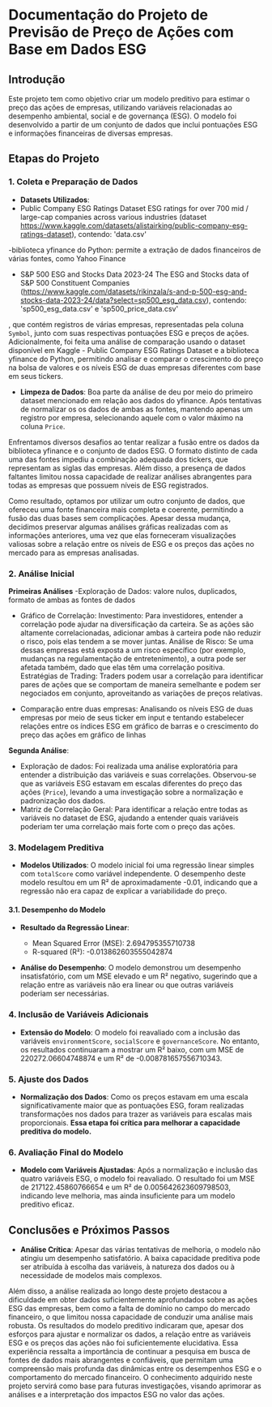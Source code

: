 # Documentação do Projeto de Previsão de Preço de Ações com Base em Dados ESG

## Introdução
Este projeto tem como objetivo criar um modelo preditivo para estimar o preço das ações de empresas, utilizando variáveis relacionadas ao desempenho ambiental, social e de governança (ESG). O modelo foi desenvolvido a partir de um conjunto de dados que inclui pontuações ESG e informações financeiras de diversas empresas.

## Etapas do Projeto

### 1. Coleta e Preparação de Dados
- **Datasets Utilizados**:
- Public Company ESG Ratings Dataset
ESG ratings for over 700 mid / large-cap companies across various industries
(dataset https://www.kaggle.com/datasets/alistairking/public-company-esg-ratings-dataset),
contendo: 'data.csv'

-biblioteca yfinance do Python: permite a extração de dados financeiros de várias fontes, como Yahoo Finance

- S&P 500 ESG and Stocks Data 2023-24
The ESG and Stocks data of S&P 500 Constituent Companies
(https://www.kaggle.com/datasets/rikinzala/s-and-p-500-esg-and-stocks-data-2023-24/data?select=sp500_esg_data.csv),
contendo: 'sp500_esg_data.csv' e 'sp500_price_data.csv'

, que contém registros de várias empresas, representadas pela coluna `Symbol`, junto com suas respectivas pontuações ESG e preços de ações. Adicionalmente, foi feita uma análise de comparação usando o dataset disponível em Kaggle - Public Company ESG Ratings Dataset e a biblioteca yfinance do Python, permitindo analisar e comparar o crescimento do preço na bolsa de valores e os níveis ESG de duas empresas diferentes com base em seus tickers.


- **Limpeza de Dados**:
Boa parte da análise de deu por meio do primeiro dataset mencionado em relação aos dados do yfinance. Após tentativas de normalizar os os dados de ambas as fontes,  mantendo apenas um registro por empresa, selecionando aquele com o valor máximo na coluna `Price`.

Enfrentamos diversos desafios ao tentar realizar a fusão entre os dados da biblioteca yfinance e o conjunto de dados ESG. O formato distinto de cada uma das fontes impediu a combinação adequada dos tickers, que representam as siglas das empresas. Além disso, a presença de dados faltantes limitou nossa capacidade de realizar análises abrangentes para todas as empresas que possuem níveis de ESG registrados. 

Como resultado, optamos por utilizar um outro conjunto de dados, que ofereceu uma fonte financeira mais completa e coerente, permitindo a fusão das duas bases sem complicações. Apesar dessa mudança, decidimos preservar algumas análises gráficas realizadas com as informações anteriores, uma vez que elas forneceram visualizações valiosas sobre a relação entre os níveis de ESG e os preços das ações no mercado para as empresas analisadas.

### 2. Análise Inicial
**Primeiras Análises**
-Exploração de Dados: valore nulos, duplicados, formato de ambas as fontes de dados

- Gráfico de Correlação:
Investimento: Para investidores, entender a correlação pode ajudar na diversificação da carteira. Se as ações são altamente correlacionadas, adicionar ambas à carteira pode não reduzir o risco, pois elas tendem a se mover juntas.
Análise de Risco: Se uma dessas empresas está exposta a um risco específico (por exemplo, mudanças na regulamentação de entretenimento), a outra pode ser afetada também, dado que elas têm uma correlação positiva.
Estratégias de Trading: Traders podem usar a correlação para identificar pares de ações que se comportam de maneira semelhante e podem ser negociados em conjunto, aproveitando as variações de preços relativas.

- Comparação entre duas empresas:
Analisando os níveis ESG de duas empresas por meio de seus ticker em input e tentando estabelecer relações entre os índices ESG em gráfico de barras
e o crescimento do preço das ações em gráfico de linhas

**Segunda Análise**:
- Exploração de dados: Foi realizada uma análise exploratória para entender a distribuição das variáveis e suas correlações. Observou-se que as variáveis ESG estavam em escalas diferentes do preço das ações (`Price`), levando a uma investigação sobre a normalização e padronização dos dados.
- Matriz de Correlação Geral: Para identificar a relação entre todas as variáveis no dataset de ESG, ajudando a entender quais variáveis poderiam ter uma correlação mais forte com o preço das ações.

### 3. Modelagem Preditiva
- **Modelos Utilizados**: O modelo inicial foi uma regressão linear simples com `totalScore` como variável independente. O desempenho deste modelo resultou em um R² de aproximadamente -0.01, indicando que a regressão não era capaz de explicar a variabilidade do preço.

#### 3.1. Desempenho do Modelo
- **Resultado da Regressão Linear**:
  - Mean Squared Error (MSE): 2.694795355710738
  - R-squared (R²): -0.013862603555042874

- **Análise do Desempenho**:
O modelo demonstrou um desempenho insatisfatório, com um MSE elevado e um R² negativo, sugerindo que a relação entre as variáveis não era linear ou que outras variáveis poderiam ser necessárias.

### 4. Inclusão de Variáveis Adicionais
- **Extensão do Modelo**:
O modelo foi reavaliado com a inclusão das variáveis `environmentScore`, `socialScore` e `governanceScore`. No entanto, os resultados continuaram a mostrar um R² baixo, com um MSE de 220272.06604748874 e um R² de -0.008781657556710343.

### 5. Ajuste dos Dados
- **Normalização dos Dados**:
Como os preços estavam em uma escala significativamente maior que as pontuações ESG, foram realizadas transformações nos dados para trazer as variáveis para escalas mais proporcionais. **Essa etapa foi crítica para melhorar a capacidade preditiva do modelo.**

### 6. Avaliação Final do Modelo
- **Modelo com Variáveis Ajustadas**:
Após a normalização e inclusão das quatro variáveis ESG, o modelo foi reavaliado. O resultado foi um MSE de 217122.45860766654 e um R² de 0.005642623609798503, indicando leve melhoria, mas ainda insuficiente para um modelo preditivo eficaz.

## Conclusões e Próximos Passos
- **Análise Crítica**:
Apesar das várias tentativas de melhoria, o modelo não atingiu um desempenho satisfatório. A baixa capacidade preditiva pode ser atribuída à escolha das variáveis, à natureza dos dados ou à necessidade de modelos mais complexos.
  
Além disso, a análise realizada ao longo deste projeto destacou a dificuldade em obter dados suficientemente aprofundados sobre as ações ESG das empresas, bem como a falta de domínio no campo do mercado financeiro, o que limitou nossa capacidade de conduzir uma análise mais robusta. Os resultados do modelo preditivo indicaram que, apesar dos esforços para ajustar e normalizar os dados, a relação entre as variáveis ESG e os preços das ações não foi suficientemente elucidativa. Essa experiência ressalta a importância de continuar a pesquisa em busca de fontes de dados mais abrangentes e confiáveis, que permitam uma compreensão mais profunda das dinâmicas entre os desempenhos ESG e o comportamento do mercado financeiro. O conhecimento adquirido neste projeto servirá como base para futuras investigações, visando aprimorar as análises e a interpretação dos impactos ESG no valor das ações.
